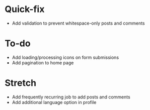 # Quick-fix
- Add validation to prevent whitespace-only posts and comments

# To-do
- Add loading/processing icons on form submissions
- Add pagination to home page

# Stretch
- Add frequently recurring job to add posts and comments
- Add additional language option in profile